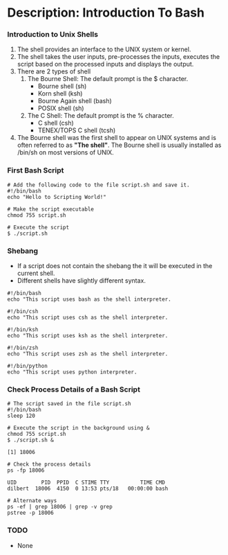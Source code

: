 # Description: Introduction To Bash

### Introduction to Unix Shells
1. The shell provides an interface to the UNIX system or kernel.
2. The shell takes the user inputs, pre-processes the inputs, executes the script based on the processed inputs and
   displays the output.
3. There are 2 types of shell
   1. The Bourne Shell: The default prompt is the $ character.
      - Bourne shell (sh)
      - Korn shell (ksh)
      - Bourne Again shell (bash)
      - POSIX shell (sh)
   2. The C Shell: The default prompt is the % character.
      - C shell (csh)
      - TENEX/TOPS C shell (tcsh)
4. The Bourne shell was the first shell to appear on UNIX systems and is often referred to as **"The shell"**. The
   Bourne shell is usually installed as /bin/sh on most versions of UNIX.

### First Bash Script
```
# Add the following code to the file script.sh and save it.
#!/bin/bash
echo "Hello to Scripting World!"

# Make the script executable
chmod 755 script.sh

# Execute the script
$ ./script.sh
```

### Shebang
- If a script does not contain the shebang the it will be executed in the current shell.
- Different shells have slightly different syntax.  
```
#!/bin/bash
echo "This script uses bash as the shell interpreter.

#!/bin/csh
echo "This script uses csh as the shell interpreter.

#!/bin/ksh
echo "This script uses ksh as the shell interpreter.

#!/bin/zsh
echo "This script uses zsh as the shell interpreter.

#!/bin/python
echo "This script uses python interpreter.
```

### Check Process Details of a Bash Script
```
# The script saved in the file script.sh
#!/bin/bash
sleep 120

# Execute the script in the background using &
chmod 755 script.sh
$ ./script.sh &

[1] 18006

# Check the process details
ps -fp 18006

UID        PID  PPID  C STIME TTY          TIME CMD
dilbert  18006  4150  0 13:53 pts/18   00:00:00 bash

# Alternate ways
ps -ef | grep 18006 | grep -v grep
pstree -p 18006 
```

### TODO
* None
